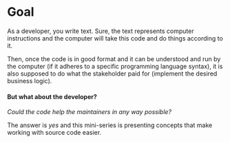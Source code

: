 # Goal

As a developer, you write text. Sure, the text represents computer instructions and the computer will take this code and do things according to it. 

Then, once the code is in good format and it can be understood and run by the computer \(if it adheres to a specific programming language syntax\), it is also supposed to do what the stakeholder paid for \(implement the desired business logic\).

#### But what about the developer? 

_Could the code help the maintainers in any way possible?_

The answer is _yes_ and this mini-series is presenting concepts that make working with source code easier.

